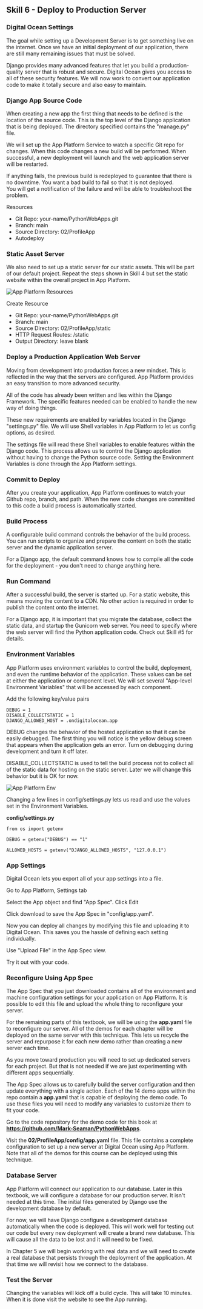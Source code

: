 ## Skill 6 - Deploy to Production Server



### Digital Ocean Settings

The goal while setting up a Development Server is to get something live 
on the internet. Once we have an initial deployment of our application, there
are still many remaining issues that must be solved.

Django provides many advanced features that let you build a production-quality server that is robust and secure. Digital Ocean gives you access to all of these
security features. We will now work to convert our application code to make
it totally secure and also easy to maintain.


### Django App Source Code

When creating a new app the first thing that needs to be defined is the location
of the source code. This is the top level of the Django application that is
being deployed. The directory specified contains the "manage.py" file.

We will set up the App Platform Service to watch a specific Git repo for changes.
When this code changes a new build will be performed. When successful, a new
deployment will launch and the web application server will be restarted.

If anything fails, the previous build is redeployed to guarantee that there
is no downtime. You want a bad build to fail so that it is not deployed.  
You will get a notification of the failure and will be able to troubleshoot the
problem.

Resources

* Git Repo:  your-name/PythonWebApps.git
* Branch: main
* Source Directory: 02/ProfileApp
* Autodeploy


### Static Asset Server

We also need to set up a static server for our static assets.  This will be
part of our default project.  Repeat the steps shown in Skill 4 but set the
static website within the overall project in App Platform.

![App Platform Resources](img/AP_Resources.png)


Create Resource

* Git Repo:  your-name/PythonWebApps.git
* Branch: main
* Source Directory: 02/ProfileApp/static
* HTTP Request Routes: /static
* Output Directory: leave blank


###  Deploy a Production Application Web Server

Moving from development into production forces a new mindset. This is reflected
in the way that the servers are configured. App Platform provides an easy 
transition to more advanced security.

All of the code has already been written and lies within the Django Framework.
The specific features needed can be enabled to handle the new way of doing things.

These new requirements are enabled by variables located in the Django
"settings.py" file.  We will use Shell variables in App Platform to let us config
options, as desired.

The settings file will read these Shell variables to enable features within the 
Django code. This process allows us to control the Django application without having to change
the Python source code. Setting the Environment Variables is done through the
App Platform settings.


### Commit to Deploy

After you create your application, App Platform continues to watch your Github
repo, branch, and path. When the new code changes are committed to this 
code a build process is automatically started.


### Build Process

A configurable build command controls the behavior of the build process.
You can run scripts to organize and prepare the content on both the static 
server and the dynamic application server.

For a Django app, the default command knows how to compile all the code for the
deployment - you don't need to change anything here.


### Run Command

After a successful build, the server is started up. For a static website, this
means moving the content to a CDN. No other action is required in order to
publish the content onto the internet.  

For a Django app, it is important that you migrate the database, collect the
static data, and startup the Gunicorn web server. You need to specify where 
the web server will find the Python application code. Check out Skill #5 for 
details.


### Environment Variables

App Platform uses environment variables to control the build, deployment, and
even the runtime behavior of the application. These values can be set at either
the application or component level. We will set several "App-level Environment 
Variables" that will be accessed by each component.

Add the following key/value pairs

    DEBUG = 1
    DISABLE_COLLECTSTATIC = 1
    DJANGO_ALLOWED_HOST = .ondigitalocean.app

DEBUG changes the behavior of the hosted application so that it can be easily
debugged. The first thing you will notice is the yellow debug screen that
appears when the application gets an error. Turn on debugging during 
development and turn it off later.

DISABLE_COLLECTSTATIC is used to tell the build process not to collect all of 
the static data for hosting on the static server. Later we will change this
behavior but it is OK for now.

![App Platform Env](img/AP_Env.png)

Changing a few lines in config/settings.py lets us read and use the values set
in the Environment Variables.

**config/settings.py**

    from os import getenv

    DEBUG = getenv("DEBUG") == "1"

    ALLOWED_HOSTS = getenv("DJANGO_ALLOWED_HOSTS", "127.0.0.1")


### App Settings

Digital Ocean lets you export all of your app settings into a file.

Go to App Platform, Settings tab

Select the App object and find "App Spec".  Click Edit

Click download to save the App Spec in "config/app.yaml".

Now you can deploy all changes by modifying this file and uploading it to
Digital Ocean.  This saves you the hassle of defining each setting individually.

Use "Upload File" in the App Spec view.

Try it out with your code.


### Reconfigure Using App Spec

The App Spec that you just downloaded contains all of the environment and machine configuration
settings for your application on App Platform.    It is possible to edit this file and upload the
whole thing to reconfigure your server.

For the remaining parts of this textbook, we will be using the **app.yaml** file to reconfigure our
server.  All of the demos for each chapter will be deployed on the same server with this technique.
This lets us recycle the server and repurpose it for each new demo rather than creating a new
server each time.

As you move toward production you will need to set up dedicated servers for each project.  But that
is not needed if we are just experimenting with different apps sequentially.  

The App Spec allows us to carefully build the server configuration and then update everything with a
single action. Each of the 14 demo apps within the repo contain a **app.yaml** that is capable of
deploying the demo code. To use these files you will need to modify any variables to customize
them to fit your code.

Go to the code repository for the demo code for this book at
**https://github.com/Mark-Seaman/PythonWebApps**.

Visit the **02/ProfileApp/config/app.yaml** file.  This file contains a complete configuration to
set up a new server at Digital Ocean using App Platform.  Note that all of the demos for this
course can be deployed using this technique.
    


### Database Server

App Platform will connect our application to our database. Later in this textbook, we will configure
a database for our production server. It isn't needed at this time.  The initial files generated by
Django use the development database by default.

For now, we will have Django configure a development database automatically when the code is
deployed. This will work well for testing out our code but every new deployment will create a brand
new database. This will cause all the data to be lost and it will need to be fixed.

In Chapter 5 we will begin working with real data and we will need to create a real database that
persists through the deployment of the application. At that time we will revisit how we connect to the
database.


### Test the Server

Changing the variables will kick off a build cycle. This will take 10 minutes. When it is done visit
the website to see the App running.


